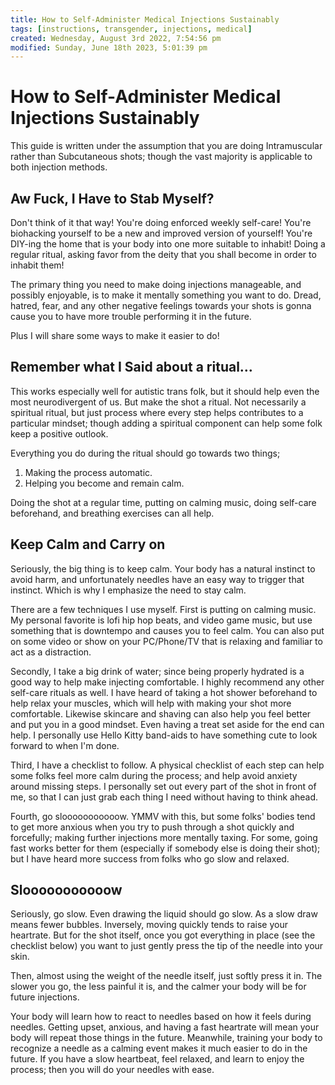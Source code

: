 ```yaml
---
title: How to Self-Administer Medical Injections Sustainably
tags: [instructions, transgender, injections, medical]
created: Wednesday, August 3rd 2022, 7:54:56 pm
modified: Sunday, June 18th 2023, 5:01:39 pm
---
```

# How to Self-Administer Medical Injections Sustainably

This guide is written under the assumption that you are doing Intramuscular rather than Subcutaneous shots; though the vast majority is applicable to both injection methods.

## Aw Fuck, I Have to Stab Myself?

Don't think of it that way! You're doing enforced weekly self-care! You're biohacking yourself to be a new and improved version of yourself! You're DIY-ing the home that is your body into one more suitable to inhabit! Doing a regular ritual, asking favor from the deity that you shall become in order to inhabit them!

The primary thing you need to make doing injections manageable, and possibly enjoyable, is to make it mentally something you want to do. Dread, hatred, fear, and any other negative feelings towards your shots is gonna cause you to have more trouble performing it in the future.

Plus I will share some ways to make it easier to do!

## Remember what I Said about a ritual…

This works especially well for autistic trans folk, but it should help even the most neurodivergent of us. But make the shot a ritual. Not necessarily a spiritual ritual, but just process where every step helps contributes to a particular mindset; though adding a spiritual component can help some folk keep a positive outlook.

Everything you do during the ritual should go towards two things;

  1. Making the process automatic.
  2. Helping you become and remain calm.

Doing the shot at a regular time, putting on calming music, doing self-care beforehand, and breathing exercises can all help.

## Keep Calm and Carry on

Seriously, the big thing is to keep calm. Your body has a natural instinct to avoid harm, and unfortunately needles have an easy way to trigger that instinct. Which is why I emphasize the need to stay calm.

There are a few techniques I use myself. First is putting on calming music. My personal favorite is lofi hip hop beats, and video game music, but use something that is downtempo and causes you to feel calm. You can also put on some video or show on your PC/Phone/TV that is relaxing and familiar to act as a distraction.

Secondly, I take a big drink of water; since being properly hydrated is a good way to help make injecting comfortable. I highly recommend any other self-care rituals as well. I have heard of taking a hot shower beforehand to help relax your muscles, which will help with making your shot more comfortable. Likewise skincare and shaving can also help you feel better and put you in a good mindset. Even having a treat set aside for the end can help. I personally use Hello Kitty band-aids to have something cute to look forward to when I'm done.

Third, I have a checklist to follow. A physical checklist of each step can help some folks feel more calm during the process; and help avoid anxiety around missing steps. I personally set out every part of the shot in front of me, so that I can just grab each thing I need without having to think ahead.

Fourth, go slooooooooooow. YMMV with this, but some folks' bodies tend to get more anxious when you try to push through a shot quickly and forcefully; making further injections more mentally taxing. For some, going fast works better for them (especially if somebody else is doing their shot); but I have heard more success from folks who go slow and relaxed.

## Slooooooooooow

Seriously, go slow. Even drawing the liquid should go slow. As a slow draw means fewer bubbles. Inversely, moving quickly tends to raise your heartrate. But for the shot itself, once you got everything in place (see the checklist below) you want to just gently press the tip of the needle into your skin.

Then, almost using the weight of the needle itself, just softly press it in. The slower you go, the less painful it is, and the calmer your body will be for future injections.

Your body will learn how to react to needles based on how it feels during needles. Getting upset, anxious, and having a fast heartrate will mean your body will repeat those things in the future. Meanwhile, training your body to recognize a needle as a calming event makes it much easier to do in the future. If you have a slow heartbeat, feel relaxed, and learn to enjoy the process; then you will do your needles with ease.
